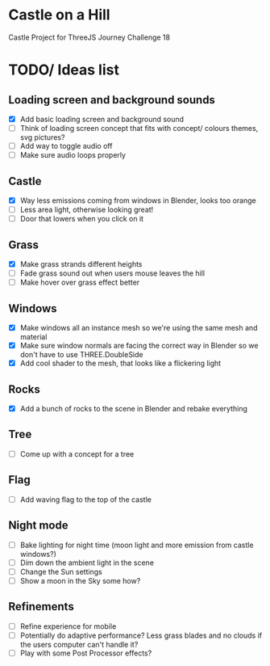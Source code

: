 # Castle on a Hill

Castle Project for ThreeJS Journey Challenge 18

# TODO/ Ideas list

## Loading screen and background sounds

- [x] Add basic loading screen and background sound
- [ ] Think of loading screen concept that fits with concept/ colours themes, svg pictures?
- [ ] Add way to toggle audio off
- [ ] Make sure audio loops properly

## Castle

- [x] Way less emissions coming from windows in Blender, looks too orange
- [ ] Less area light, otherwise looking great!
- [ ] Door that lowers when you click on it

## Grass

- [x] Make grass strands different heights
- [ ] Fade grass sound out when users mouse leaves the hill
- [ ] Make hover over grass effect better

## Windows

- [x] Make windows all an instance mesh so we're using the same mesh and material
- [x] Make sure window normals are facing the correct way in Blender so we don't have to use THREE.DoubleSide
- [x] Add cool shader to the mesh, that looks like a flickering light

## Rocks

- [x] Add a bunch of rocks to the scene in Blender and rebake everything

## Tree

- [ ] Come up with a concept for a tree

## Flag

- [ ] Add waving flag to the top of the castle

## Night mode

- [ ] Bake lighting for night time (moon light and more emission from castle windows?)
- [ ] Dim down the ambient light in the scene
- [ ] Change the Sun settings
- [ ] Show a moon in the Sky some how?

## Refinements

- [ ] Refine experience for mobile
- [ ] Potentially do adaptive performance? Less grass blades and no clouds if the users computer can't handle it?
- [ ] Play with some Post Processor effects?
